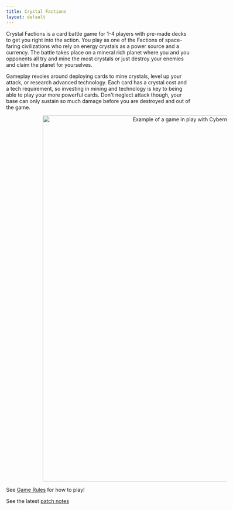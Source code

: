```yaml
---
title: Crystal Factions
layout: default
---
```


Crystal Factions is a card battle game for 1-4 players with pre-made decks to get you right into the action. You play as one of the Factions of space-faring civilizations who rely on energy crystals as a power source and a currency. The battle takes place on a mineral rich planet where you and you opponents all try and mine the most crystals or just destroy your enemies and claim the planet for yourselves.

Gameplay revoles around deploying cards to mine crystals, level up your attack, or research advanced technology. Each card has a crystal cost and a tech requirement, so investing in mining and technology is key to being able to play your more powerful cards. Don't neglect attack though, your base can only sustain so much damage before you are destroyed and out of the game.

<img src="./assets/images/demo_tts.png" alt="Example of a game in play with Cybernet Collective vs Megalaxian Mining Corp" style="width:1000px;height:auto;text-align:center;padding-left:100px;padding-right:100px;">

See [Game Rules](./game_rules.md) for how to play!

See the latest [patch notes](./patch_notes/latest.md)